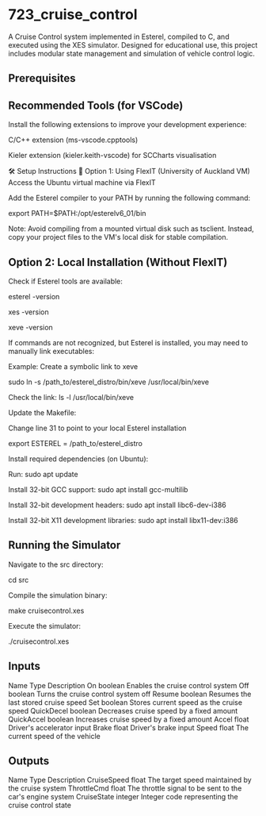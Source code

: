 # 723_cruise_control
A Cruise Control system implemented in Esterel, compiled to C, and executed using the XES simulator. Designed for educational use, this project includes modular state management and simulation of vehicle control logic.

## Prerequisites
## Recommended Tools (for VSCode)
Install the following extensions to improve your development experience:

C/C++ extension (ms-vscode.cpptools)

Kieler extension (kieler.keith-vscode) for SCCharts visualisation

🛠️ Setup Instructions
🔧 Option 1: Using FlexIT (University of Auckland VM)
Access the Ubuntu virtual machine via FlexIT

Add the Esterel compiler to your PATH by running the following command:

export PATH=$PATH:/opt/esterelv6_01/bin

Note: Avoid compiling from a mounted virtual disk such as tsclient. Instead, copy your project files to the VM's local disk for stable compilation.

## Option 2: Local Installation (Without FlexIT)
Check if Esterel tools are available:

esterel -version

xes -version

xeve -version

If commands are not recognized, but Esterel is installed, you may need to manually link executables:

Example: Create a symbolic link to xeve

sudo ln -s /path_to/esterel_distro/bin/xeve /usr/local/bin/xeve

Check the link: ls -l /usr/local/bin/xeve

Update the Makefile:

Change line 31 to point to your local Esterel installation

export ESTEREL = /path_to/esterel_distro

Install required dependencies (on Ubuntu):

Run: sudo apt update

Install 32-bit GCC support: sudo apt install gcc-multilib

Install 32-bit development headers: sudo apt install libc6-dev-i386

Install 32-bit X11 development libraries: sudo apt install libx11-dev:i386

## Running the Simulator
Navigate to the src directory:

cd src

Compile the simulation binary:

make cruisecontrol.xes

Execute the simulator:

./cruisecontrol.xes


## Inputs
Name	Type	Description
On	boolean	Enables the cruise control system
Off	boolean	Turns the cruise control system off
Resume	boolean	Resumes the last stored cruise speed
Set	boolean	Stores current speed as the cruise speed
QuickDecel	boolean	Decreases cruise speed by a fixed amount
QuickAccel	boolean	Increases cruise speed by a fixed amount
Accel	float	Driver's accelerator input
Brake	float	Driver's brake input
Speed	float	The current speed of the vehicle
 
## Outputs
Name	Type	Description
CruiseSpeed	float	The target speed maintained by the cruise system
ThrottleCmd	float	The throttle signal to be sent to the car's engine system
CruiseState	integer	Integer code representing the cruise control state
